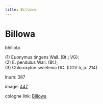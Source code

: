 ```yaml
---
title: Billowa
---
```


# Billowa

bhilloṭa  <div n="P" />(1) Euonymus tingens Wall. (Bt.; VG); <div n="P" />(2) E. pendulus Wall. (Bt.); <div n="P" />(3) Chloroxylon swietenia DC. (DGV 5, p. 214).

lnum: 387

image: [447](https://www.sanskrit-lexicon.uni-koeln.de/scans/csl-apidev/servepdf.php?dict=snp&page=447)

cologne link: [Billowa](https://sanskrit-lexicon.uni-koeln.de/scans/csl-apidev/getword.php?dict=snp&key=Billowa)

